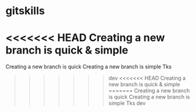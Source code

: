 # gitskills
<<<<<<< HEAD
Creating a new branch is quick & simple
=======
Creating a new branch is quick
Creating a new branch is simple
Tks
>>>>>>> dev
<<<<<<< HEAD
Creating a new branch is quick & simple
=======
Creating a new branch is quick
Creating a new branch is simple
Tks
>>>>>>> dev
